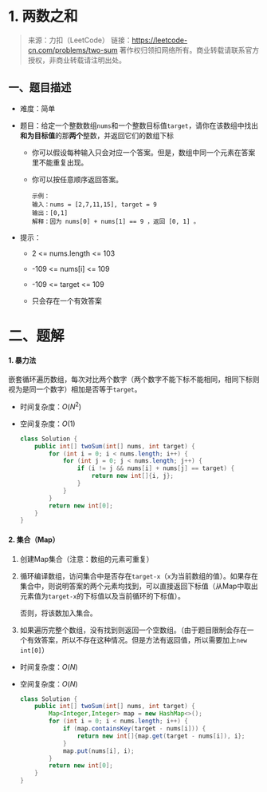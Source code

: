 # 1. 两数之和

> 来源：力扣（LeetCode）
> 链接：https://leetcode-cn.com/problems/two-sum
> 著作权归领扣网络所有。商业转载请联系官方授权，非商业转载请注明出处。

## 一、题目描述

- 难度：简单

- 题目：给定一个整数数组`nums`和一个整数目标值`target`，请你在该数组中找出**和为目标值**的那**两个**整数，并返回它们的数组下标

  - 你可以假设每种输入只会对应一个答案。但是，数组中同一个元素在答案里不能重复出现。

  - 你可以按任意顺序返回答案。

    ```
    示例：
    输入：nums = [2,7,11,15], target = 9
    输出：[0,1]
    解释：因为 nums[0] + nums[1] == 9 ，返回 [0, 1] 。
    ```

- 提示：

  - 2 <= nums.length <= 103

  - -109 <= nums[i] <= 109

  - -109 <= target <= 109

  - 只会存在一个有效答案



# 二、题解

#### 1. 暴力法

嵌套循环遍历数组，每次对比两个数字（两个数字不能下标不能相同，相同下标则视为是同一个数字）相加是否等于`target`。

- 时间复杂度：$O(N^{2})$

- 空间复杂度：$O(1)$

  ```java
  class Solution {
      public int[] twoSum(int[] nums, int target) {
          for (int i = 0; i < nums.length; i++) {
              for (int j = 0; j < nums.length; j++) {
                  if (i != j && nums[i] + nums[j] == target) {
                      return new int[]{i, j};
                  }
              }
          }
          return new int[0];
      }
  }
  ```

#### 2. 集合（Map）

1. 创建Map集合（注意：数组的元素可重复）

2. 循环编译数组，访问集合中是否存在`target-x`（`x`为当前数组的值）。如果存在集合中，则说明答案的两个元素均找到，可以直接返回下标值（从Map中取出元素值为`target-x`的下标值以及当前循环的下标值）。

   否则，将该数加入集合。

3. 如果遍历完整个数组，没有找到则返回一个空数组。（由于题目限制会存在一个有效答案，所以不存在这种情况。但是方法有返回值，所以需要加上`new int[0]`）

- 时间复杂度：$O(N)$

- 空间复杂度：$O(N)$

  ```java
  class Solution {
      public int[] twoSum(int[] nums, int target) {
          Map<Integer,Integer> map = new HashMap<>();
          for (int i = 0; i < nums.length; i++) {
              if (map.containsKey(target - nums[i])) {
                  return new int[]{map.get(target - nums[i]), i};
              }
              map.put(nums[i], i);
          }
          return new int[0];
      }
  }
  ```